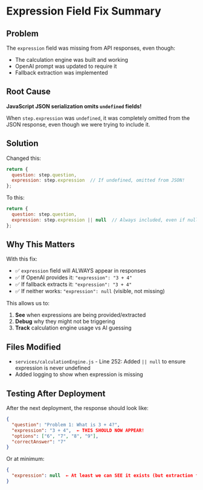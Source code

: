 # Expression Field Fix Summary

## Problem
The `expression` field was missing from API responses, even though:
- The calculation engine was built and working
- OpenAI prompt was updated to require it
- Fallback extraction was implemented

## Root Cause
**JavaScript JSON serialization omits `undefined` fields!**

When `step.expression` was `undefined`, it was completely omitted from the JSON response, even though we were trying to include it.

## Solution
Changed this:
```javascript
return {
  question: step.question,
  expression: step.expression  // If undefined, omitted from JSON!
};
```

To this:
```javascript
return {
  question: step.question,
  expression: step.expression || null  // Always included, even if null
};
```

## Why This Matters
With this fix:
- ✅ `expression` field will ALWAYS appear in responses
- ✅ If OpenAI provides it: `"expression": "3 + 4"`
- ✅ If fallback extracts it: `"expression": "3 + 4"`
- ✅ If neither works: `"expression": null` (visible, not missing)

This allows us to:
1. **See** when expressions are being provided/extracted
2. **Debug** why they might not be triggering
3. **Track** calculation engine usage vs AI guessing

## Files Modified
- `services/calculationEngine.js` - Line 252: Added `|| null` to ensure expression is never undefined
- Added logging to show when expression is missing

## Testing After Deployment
After the next deployment, the response should look like:
```json
{
  "question": "Problem 1: What is 3 + 4?",
  "expression": "3 + 4",  ← THIS SHOULD NOW APPEAR!
  "options": ["6", "7", "8", "9"],
  "correctAnswer": "7"
}
```

Or at minimum:
```json
{
  "expression": null  ← At least we can SEE it exists (but extraction failed)
}
```

